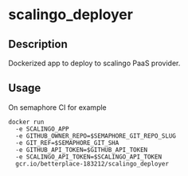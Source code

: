 # scalingo\_deployer

## Description

Dockerized app to deploy to scalingo PaaS provider.

## Usage

On semaphore CI for example

```
docker run
  -e SCALINGO_APP
  -e GITHUB_OWNER_REPO=$SEMAPHORE_GIT_REPO_SLUG
  -e GIT_REF=$SEMAPHORE_GIT_SHA
  -e GITHUB_API_TOKEN=$GITHUB_API_TOKEN
  -e SCALINGO_API_TOKEN=$SCALINGO_API_TOKEN
  gcr.io/betterplace-183212/scalingo_deployer
```

